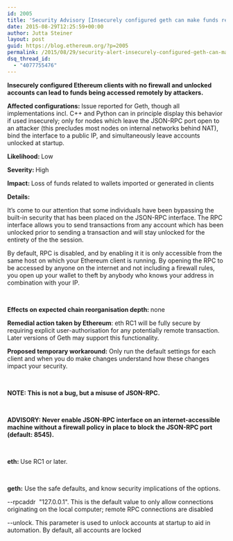 ```yaml
---
id: 2005
title: 'Security Advisory [Insecurely configured geth can make funds remotely accessible]'
date: 2015-08-29T12:25:59+00:00
author: Jutta Steiner
layout: post
guid: https://blog.ethereum.org/?p=2005
permalink: /2015/08/29/security-alert-insecurely-configured-geth-can-make-funds-remotely-accessible/
dsq_thread_id:
  - "4077755476"
---
```

<strong>Insecurely configured Ethereum clients with no firewall and unlocked accounts can lead to funds being accessed remotely by attackers. </strong>

<b>Affected configurations: </b><span style="font-weight: 400">Issue reported for Geth, though all implementations incl. C++ and Python can in principle display this behavior if used insecurely; only for nodes which leave the JSON-RPC port open to an attacker (this precludes most nodes on internal networks behind NAT), bind the interface to a public IP, and simultaneously leave accounts unlocked at startup.</span>

<b>Likelihood: </b><span style="font-weight: 400">Low</span>

<b>Severity: </b><span style="font-weight: 400">High</span>

<b>Impact: </b><span style="font-weight: 400">Loss of funds related to wallets imported or generated in clients </span>

<b>Details:</b>

<span style="font-weight: 400">It’s come to our attention that some individuals have been bypassing the built-in security that has been placed on the JSON-RPC interface. The RPC interface allows you to send transactions from any account which has been unlocked prior to sending a transaction and will stay unlocked for the entirety of the the session. </span>

<span style="font-weight: 400">By default, RPC is disabled, and by enabling it it is only accessible from the same host on which your Ethereum client is running. By opening the RPC to be accessed by anyone on the internet and not including a firewall rules, you open up your wallet to theft by anybody who knows your address in combination with your IP.</span>

&nbsp;

<b>Effects on expected chain reorganisation depth: </b><span style="font-weight: 400">none</span>

<b>Remedial action taken by Ethereum</b><span style="font-weight: 400">: eth RC1 will be fully secure by requiring explicit user-authorisation for any potentially remote transaction. Later versions of Geth may support this functionality.</span>

<b>Proposed temporary workaround:</b><span style="font-weight: 400"> Only run the default settings for each client and when you do make changes understand how these changes impact your security.</span>

&nbsp;

<b>NOTE: This is not a bug, but a misuse of JSON-RPC.</b>

&nbsp;

<b>ADVISORY: Never enable JSON-RPC interface on an internet-accessible machine without a firewall policy in place to block the JSON-RPC port (default: 8545).</b>

&nbsp;

<b>eth: </b><span style="font-weight: 400">Use RC1 or later.</span>

&nbsp;

<b>geth:</b><span style="font-weight: 400"> Use the safe defaults, and know security implications of the options.</span>

<span style="font-weight: 400">--rpcaddr  "127.0.0.1". This is the default value to only allow connections originating on the local computer; remote RPC connections are disabled</span>

<span style="font-weight: 400">--unlock. This parameter is used to unlock accounts at startup to aid in automation. By default, all accounts are locked</span>